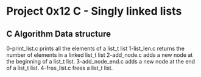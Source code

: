 # Project 0x12 C - Singly linked lists
## C Algorithm Data structure
0-print_list.c prints all the elements of a list_t list
1-list_len.c returns the number of elements in a linked list_t list
2-add_node.c adds a new node at the beginning of a list_t list.
3-add_node_end.c adds a new node at the end of a list_t list.
4-free_list.c frees a list_t list.
